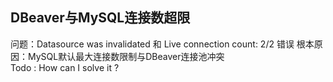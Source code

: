 ## DBeaver与MySQL连接数超限
问题：Datasource was invalidated 和 Live connection count: 2/2 错误
根本原因：MySQL默认最大连接数限制与DBeaver连接池冲突                       
Todo : How can I solve it ?
